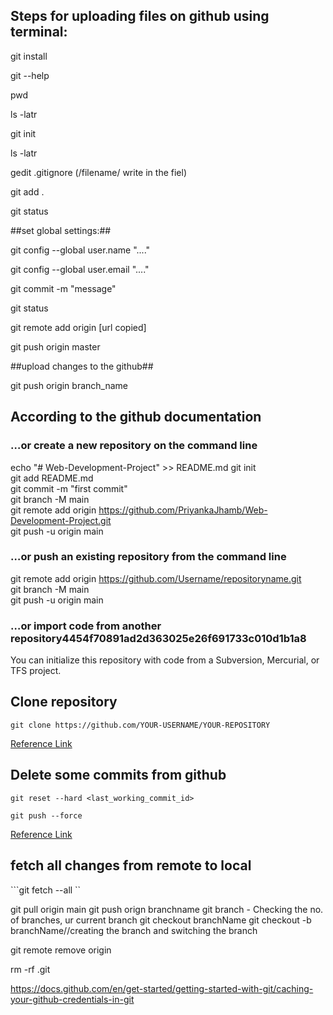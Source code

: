 ## Steps for uploading files on github using terminal:

git install


git --help


pwd

ls -latr

git init

ls -latr

gedit .gitignore  (/filename/ write in the fiel)

git add .

git status

##set global settings:##

git config --global user.name "...."

git config --global user.email "...."

git commit -m "message"

git status 

git remote add origin [url copied]

git push origin master



##upload changes to the github##

git push origin branch_name



## According to the github documentation

### …or create a new repository on the command line

echo "# Web-Development-Project" >> README.md 
git init  
git add README.md  
git commit -m "first commit"  
git branch -M main  
git remote add origin https://github.com/PriyankaJhamb/Web-Development-Project.git  
git push -u origin main  

### …or push an existing repository from the command line

git remote add origin https://github.com/Username/repositoryname.git   
git branch -M main  
git push -u origin main  

### …or import code from another repository4454f70891ad2d363025e26f691733c010d1b1a8
You can initialize this repository with code from a Subversion, Mercurial, or TFS project.  

## Clone repository 

```git clone https://github.com/YOUR-USERNAME/YOUR-REPOSITORY```

[Reference Link](https://www.earthdatascience.org/workshops/intro-version-control-git/basic-git-commands/#:~:text=From%20your%20repository%20page%20on,like%20to%20clone%20your%20repository.)

## Delete some commits from github

```git reset --hard <last_working_commit_id>```


```git push --force```

[Reference Link](https://stackoverflow.com/questions/3293531/how-to-permanently-remove-few-commits-from-remote-branch)

## fetch all changes from remote to local

```git fetch --all ``


git pull origin main
git push orign branchname
git branch - Checking the no. of branches, ur current branch
git checkout branchName
git checkout -b branchName//creating the branch and switching the branch



git remote remove origin


rm -rf .git

https://docs.github.com/en/get-started/getting-started-with-git/caching-your-github-credentials-in-git
